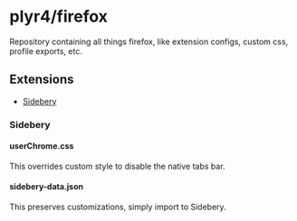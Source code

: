 # plyr4/firefox

Repository containing all things firefox, like extension configs, custom css, profile exports, etc.

## Extensions

- [Sidebery](https://addons.mozilla.org/en-US/firefox/addon/sidebery/)

### Sidebery

#### userChrome.css

This overrides custom style to disable the native tabs bar.

#### sidebery-data.json

This preserves customizations, simply import to Sidebery.